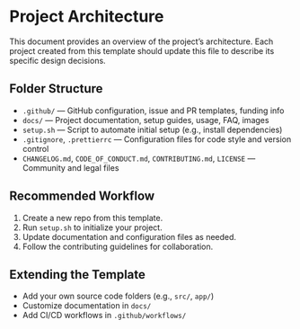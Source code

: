 # Project Architecture

This document provides an overview of the project’s architecture.
Each project created from this template should update this file to describe its specific design decisions.

## Folder Structure

- `.github/` — GitHub configuration, issue and PR templates, funding info
- `docs/` — Project documentation, setup guides, usage, FAQ, images
- `setup.sh` — Script to automate initial setup (e.g., install dependencies)
- `.gitignore`, `.prettierrc` — Configuration files for code style and version control
- `CHANGELOG.md`, `CODE_OF_CONDUCT.md`, `CONTRIBUTING.md`, `LICENSE` — Community and legal files

## Recommended Workflow

1. Create a new repo from this template.
2. Run `setup.sh` to initialize your project.
3. Update documentation and configuration files as needed.
4. Follow the contributing guidelines for collaboration.

## Extending the Template

- Add your own source code folders (e.g., `src/`, `app/`)
- Customize documentation in `docs/`
- Add CI/CD workflows in `.github/workflows/`
